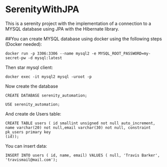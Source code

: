 # SerenityWithJPA
This is a serenity project with the implementation of a connection to a MYSQL database using JPA with the Hibernate library.

##You can create MYSQL database using docker using the following steps (Docker needed):
```
docker run -p 3306:3306 --name mysql2 -e MYSQL_ROOT_PASSWORD=my-secret-pw -d mysql:latest
```

Then star mysql client:
```
docker exec -it mysql2 mysql -uroot -p
```

Now create the database
```
CREATE DATABASE serenity_automation;
```
```
USE serenity_automation;
```

And create de Users table:

```
CREATE TABLE users ( id smallint unsigned not null auto_increment, name varchar(20) not null,email varchar(30) not null, constraint pk_users primary key
(id));
```
You can insert data:
```
INSERT INTO users ( id, name, email) VALUES ( null, 'Travis Barker', 'travismail@mail.com');
```
